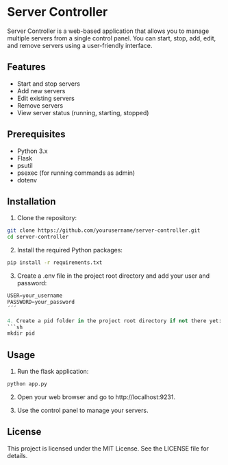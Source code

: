 # Server Controller

Server Controller is a web-based application that allows you to manage multiple servers from a single control panel. You can start, stop, add, edit, and remove servers using a user-friendly interface.

## Features

- Start and stop servers
- Add new servers
- Edit existing servers
- Remove servers
- View server status (running, starting, stopped)

## Prerequisites

- Python 3.x
- Flask
- psutil
- psexec (for running commands as admin)
- dotenv

## Installation

1. Clone the repository:

```sh
git clone https://github.com/yourusername/server-controller.git
cd server-controller
```

2. Install the required Python packages:

```sh
pip install -r requirements.txt
```

3. Create a .env file in the project root directory and add your user and password:
```python
USER=your_username
PASSWORD=your_password
´´´

4. Create a pid folder in the project root directory if not there yet:
```sh
mkdir pid
```

## Usage
1. Run the flask application:
```sh
python app.py
```

2. Open your web browser and go to http://localhost:9231.

3. Use the control panel to manage your servers.

## License
This project is licensed under the MIT License. See the LICENSE file for details.
